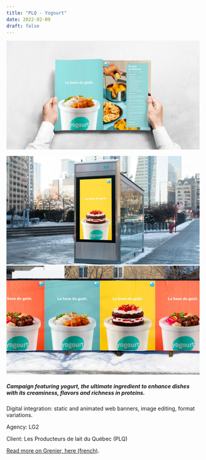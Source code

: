 ```yaml
---
title: "PLQ - Yogourt"
date: 2022-02-09
draft: false
---
```


![image1](plq_yogourt-001.jpg)

![image4](plq_yogourt-003.jpg)
![image3](plq_yogourt-002.jpg)


<!-- Campagne mettant en vedette le yogourt, l’ingrédient par excellence pour rehausser les plats par son onctuosité, ses saveurs et sa richesse en protéines. -->
##### Campaign featuring yogurt, the ultimate ingredient to enhance dishes with its creaminess, flavors and richness in proteins.

<!-- Intégration numérique: bannières web statiques et animées, retouche d'images, déclinaisons de formats. -->
Digital integration: static and animated web banners, image editing, format variations.

Agency: LG2

Client: Les Producteurs de lait du Québec (PLQ)

[Read more on Grenier, here (french)]( https://www.grenier.qc.ca/actualites/26317/le-yogourt-un-aliment-aux-multiples-facettes ).

